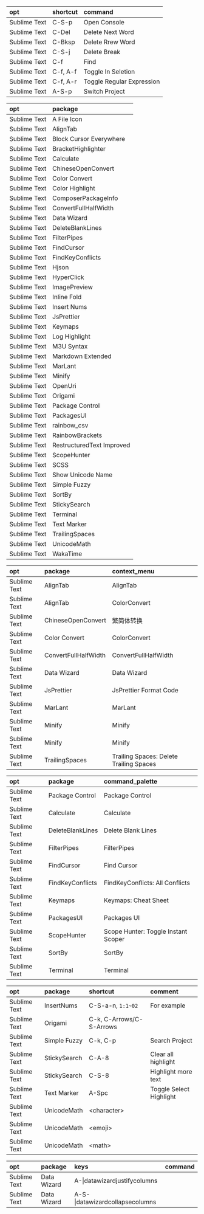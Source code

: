 |opt|shortcut|command|
|:-|:-|:-|
|Sublime Text|C-S-p|Open Console|
|Sublime Text|C-Del|Delete Next Word|
|Sublime Text|C-Bksp|Delete Rrew Word|
|Sublime Text|C-S-j|Delete Break|
|Sublime Text|C-f|Find|
|Sublime Text|C-f, A-f|Toggle In Seletion|
|Sublime Text|C-f, A-r|Toggle Regular Expression|
|Sublime Text|A-S-p|Switch Project|

|opt|package|
|:-|:-|
|Sublime Text|A File Icon|
|Sublime Text|AlignTab|
|Sublime Text|Block Cursor Everywhere|
|Sublime Text|BracketHighlighter|
|Sublime Text|Calculate|
|Sublime Text|ChineseOpenConvert|
|Sublime Text|Color Convert|
|Sublime Text|Color Highlight|
|Sublime Text|ComposerPackageInfo|
|Sublime Text|ConvertFullHalfWidth|
|Sublime Text|Data Wizard|
|Sublime Text|DeleteBlankLines|
|Sublime Text|FilterPipes|
|Sublime Text|FindCursor|
|Sublime Text|FindKeyConflicts|
|Sublime Text|Hjson|
|Sublime Text|HyperClick|
|Sublime Text|ImagePreview|
|Sublime Text|Inline Fold|
|Sublime Text|Insert Nums|
|Sublime Text|JsPrettier|
|Sublime Text|Keymaps|
|Sublime Text|Log Highlight|
|Sublime Text|M3U Syntax|
|Sublime Text|Markdown Extended|
|Sublime Text|MarLant|
|Sublime Text|Minify|
|Sublime Text|OpenUri|
|Sublime Text|Origami|
|Sublime Text|Package Control|
|Sublime Text|PackagesUI|
|Sublime Text|rainbow_csv|
|Sublime Text|RainbowBrackets|
|Sublime Text|RestructuredText Improved|
|Sublime Text|ScopeHunter|
|Sublime Text|SCSS|
|Sublime Text|Show Unicode Name|
|Sublime Text|Simple Fuzzy|
|Sublime Text|SortBy|
|Sublime Text|StickySearch|
|Sublime Text|Terminal|
|Sublime Text|Text Marker|
|Sublime Text|TrailingSpaces|
|Sublime Text|UnicodeMath|
|Sublime Text|WakaTime|

|opt|package|context_menu|
|:-|:-|:-|
|Sublime Text|AlignTab|AlignTab|
|Sublime Text|AlignTab|ColorConvert|
|Sublime Text|ChineseOpenConvert|繁简体转换|
|Sublime Text|Color Convert|ColorConvert|
|Sublime Text|ConvertFullHalfWidth|ConvertFullHalfWidth|
|Sublime Text|Data Wizard|Data Wizard|
|Sublime Text|JsPrettier|JsPrettier Format Code|
|Sublime Text|MarLant|MarLant|
|Sublime Text|Minify|Minify|
|Sublime Text|Minify|Minify|
|Sublime Text|TrailingSpaces|Trailing Spaces: Delete Trailing Spaces|

|opt|package|command_palette|
|:-|:-|:-|
|Sublime Text|Package Control|Package Control|
|Sublime Text|Calculate|Calculate|
|Sublime Text|DeleteBlankLines|Delete Blank Lines|
|Sublime Text|FilterPipes|FilterPipes|
|Sublime Text|FindCursor|Find Cursor|
|Sublime Text|FindKeyConflicts|FindKeyConflicts: All Conflicts|
|Sublime Text|Keymaps|Keymaps: Cheat Sheet|
|Sublime Text|PackagesUI|Packages UI|
|Sublime Text|ScopeHunter|Scope Hunter: Toggle Instant Scoper|
|Sublime Text|SortBy|SortBy|
|Sublime Text|Terminal|Terminal|

|opt|package|shortcut|comment|
|:-|:-|:-|:-|
|Sublime Text|InsertNums|C-S-a-n, `1:1~02`|For example|
|Sublime Text|Origami|C-k, C-Arrows/C-S-Arrows||
|Sublime Text|Simple Fuzzy|C-k, C-p|Search Project|
|Sublime Text|StickySearch|C-A-8|Clear all highlight|
|Sublime Text|StickySearch|C-S-8|Highlight more text|
|Sublime Text|Text Marker|A-Spc|Toggle Select Highlight|
|Sublime Text|UnicodeMath|\<character>||
|Sublime Text|UnicodeMath|\<emoji>||
|Sublime Text|UnicodeMath|\<math>||

|opt|package|keys|command|
|:-|:-|:-|:-|
|Sublime Text|Data Wizard|A-\|datawizardjustifycolumns|
|Sublime Text|Data Wizard|A-S-\|datawizardcollapsecolumns|